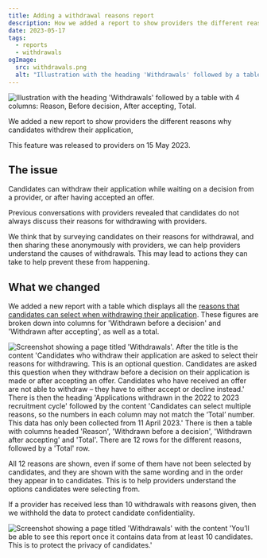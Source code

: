 ```yaml
---
title: Adding a withdrawal reasons report
description: How we added a report to show providers the different reasons why candidates withdrew their application
date: 2023-05-17
tags:
  - reports
  - withdrawals
ogImage:
  src: withdrawals.png
  alt: "Illustration with the heading 'Withdrawals' followed by a table with 4 columns: Reason, Before decision, After accepting, Total."
---
```


![Illustration with the heading 'Withdrawals' followed by a table with 4 columns: Reason, Before decision, After accepting, Total.](withdrawals.png)

We added a new report to show providers the different reasons why candidates withdrew their application,

This feature was released to providers on 15 May 2023.

## The issue

Candidates can withdraw their application while waiting on a decision from a provider, or after having accepted an offer.

Previous conversations with providers revealed that candidates do not always discuss their reasons for withdrawing with providers.

We think that by surveying candidates on their reasons for withdrawal, and then sharing these anonymously with providers, we can help providers understand the causes of withdrawals. This may lead to actions they can take to help prevent these from happening.

## What we changed

We added a new report with a table which displays all the [reasons that candidates can select when withdrawing their application](/apply-for-teacher-training/changing-withdrawal-reasons/). These figures are broken down into columns for 'Withdrawn before a decision' and 'Withdrawn after accepting', as well as a total.

![Screenshot showing a page titled 'Withdrawals'. After the title is the content 'Candidates who withdraw their application are asked to select their reasons for withdrawing. This is an optional question. Candidates are asked this question when they withdraw before a decision on their application is made or after accepting an offer. Candidates who have received an offer are not able to withdraw – they have to either accept or decline instead.' There is then the heading 'Applications withdrawn in the 2022 to 2023 recruitment cycle' followed by the content 'Candidates can select multiple reasons, so the numbers in each column may not match the ‘Total’ number. This data has only been collected from 11 April 2023.' There is then a table with columns headed 'Reason',	'Withdrawn before a decision', 	'Withdrawn after accepting' and 'Total'. There are 12 rows for the different reasons, followed by a 'Total' row.](withdrawal-reasons-report.png)

All 12 reasons are shown, even if some of them have not been selected by candidates, and they are shown with the same wording and in the order they appear in to candidates. This is to help providers understand the options candidates were selecting from.

If a provider has received less than 10 withdrawals with reasons given, then we withhold the data to protect candidate confidentiality.

![Screenshot showing a page titled 'Withdrawals' with the content 'You’ll be able to see this report once it contains data from at least 10 candidates. This is to protect the privacy of candidates.'](withdrawal-report-withheld.png)

